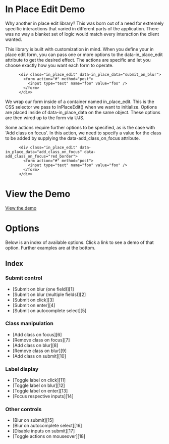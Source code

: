 # In Place Edit Demo

Why another in place edit library? This was born out of a need for extremely
specific interactions that varied in different parts of the application. There
was no way a blanket set of logic would match every interaction the client
wanted.

This library is built with customization in mind. When you define your in
place edit form, you can pass one or more options to the data-in_place_edit
attribute to get the desired effect. The actions are specific and let you
choose exactly how you want each form to operate.

    
    
          <div class="in_place_edit" data-in_place_data="submit_on_blur">
            <form action="#" method="post">
              <input type="text" name="foo" value="foo" />
            </form>
          </div>
        

We wrap our form inside of a container named in_place_edit. This is the CSS
selector we pass to InPlaceEdit() when we want to initialize. Options are
placed inside of data-in_place_data on the same object. These options are then
wired up to the form via UJS.

Some actions require further options to be specified, as is the case with 'Add
class on focus'. In this action, we need to specify a value for the class to
be added by supplying the data-add_class_on_focus attribute.

    
    
          <div class="in_place_edit" data-in_place_data="add_class_on_focus" data-add_class_on_focus="red_border">
            <form action="#" method="post">
              <input type="text" name="foo" value="foo" />
            </form>
          </div>
        
# View the Demo

[View the demo](http://mrfrosti.com/in_place_edit.demo.html)

# Options

Below is an index of available options. Click a link to see a demo of that
option. Further examples are at the bottom.

## Index

### Submit control

  * [Submit on blur (one field)][1]
  * [Submit on blur (multiple fields)][2]
  * [Submit on click][3]
  * [Submit on enter][4]
  * [Submit on autocomplete select][5]

### Class manipulation

  * [Add class on focus][6]
  * [Remove class on focus][7]
  * [Add class on blur][8]
  * [Remove class on blur][9]
  * [Add class on submit][10]

### Label display

  * [Toggle label on click][11]
  * [Toggle label on blur][12]
  * [Toggle label on enter][13]
  * [Focus respective inputs][14]

### Other controls

  * [Blur on submit][15]
  * [Blur on autocomplete select][16]
  * [Disable inputs on submit][17]
  * [Toggle actions on mouseover][18]

